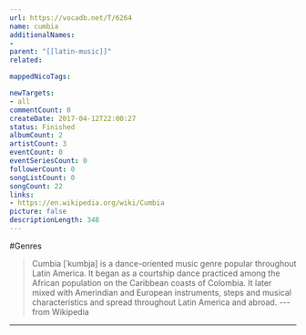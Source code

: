 ```yaml
---
url: https://vocadb.net/T/6264
name: cumbia
additionalNames: 
- 
parent: "[[latin-music]]"
related:

mappedNicoTags:

newTargets:
- all
commentCount: 0
createDate: 2017-04-12T22:00:27
status: Finished
albumCount: 2
artistCount: 3
eventCount: 0
eventSeriesCount: 0
followerCount: 0
songListCount: 0
songCount: 22
links: 
- https://en.wikipedia.org/wiki/Cumbia
picture: false
descriptionLength: 348
---
```


#Genres

>Cumbia [ˈkumbja] is a dance-oriented music genre popular throughout Latin America. It began as a courtship dance practiced among the African population on the Caribbean coasts of Colombia. It later mixed with Amerindian and European instruments, steps and musical characteristics and spread throughout Latin America and abroad.
>--- from Wikipedia

---

